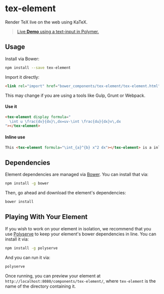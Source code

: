 # tex-element

Render TeX live on the web using KaTeX.

> [Live **Demo** using a text-input in Polymer.](http://mrpatiwi.github.io/tex-element)

## Usage

Install via Bower:

```sh
npm install --save tex-element
```

Import it directly:

```html
<link rel="import" href="bower_components/tex-element/tex-element.html">
```

This may change if you are using a tools like Gulp, Grunt or Webpack.

#### Use it

```html
<tex-element display formula="
  \int u \frac{dv}{dx}\,dx=uv-\int \frac{du}{dx}v\,dx
"></tex-element>
```

#### Inline use

```html
This <tex-element formula="\int_{a}^{b} x^2 dx"></tex-element> is a inline formula.
```

## Dependencies

Element dependencies are managed via [Bower](http://bower.io/). You can
install that via:

```sh
npm install -g bower
```

Then, go ahead and download the element's dependencies:

```sh
bower install
```

## Playing With Your Element

If you wish to work on your element in isolation, we recommend that you use
[Polyserve](https://github.com/PolymerLabs/polyserve) to keep your element's
bower dependencies in line. You can install it via:

```sh
npm install -g polyserve
```

And you can run it via:

```sh
polyserve
```

Once running, you can preview your element at
`http://localhost:8080/components/tex-element/`, where `tex-element` is the name of the directory containing it.
